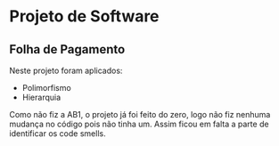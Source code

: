 # Projeto de Software
## Folha de Pagamento

Neste projeto foram aplicados:

  - Polimorfismo
  - Hierarquia
  
Como não fiz a AB1, o projeto já foi feito do zero, logo não fiz nenhuma mudança no código pois não tinha um. Assim ficou em falta a parte de identificar os code smells.
